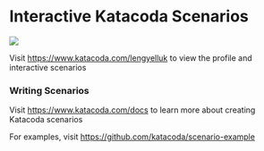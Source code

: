 # Interactive Katacoda Scenarios

[![](http://shields.katacoda.com/katacoda/lengyelluk/count.svg)](https://www.katacoda.com/lengyelluk "Get your profile on Katacoda.com")

Visit https://www.katacoda.com/lengyelluk to view the profile and interactive scenarios

### Writing Scenarios
Visit https://www.katacoda.com/docs to learn more about creating Katacoda scenarios

For examples, visit https://github.com/katacoda/scenario-example
